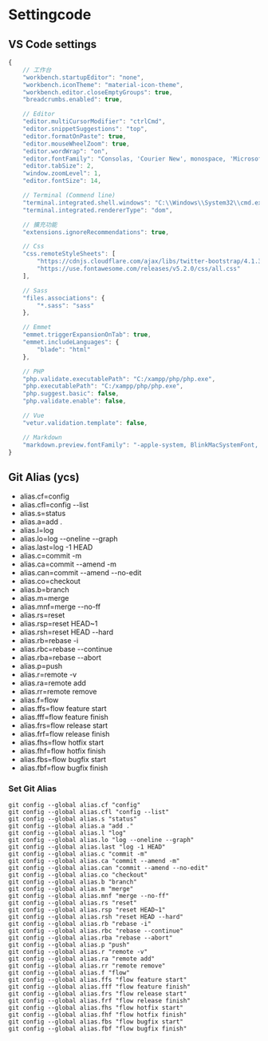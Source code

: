 # Settingcode

## VS Code settings
```js
{
    // 工作台
    "workbench.startupEditor": "none",
    "workbench.iconTheme": "material-icon-theme",
    "workbench.editor.closeEmptyGroups": true,
    "breadcrumbs.enabled": true,

    // Editor
    "editor.multiCursorModifier": "ctrlCmd",
    "editor.snippetSuggestions": "top",
    "editor.formatOnPaste": true,
    "editor.mouseWheelZoom": true,
    "editor.wordWrap": "on",
    "editor.fontFamily": "Consolas, 'Courier New', monospace, 'Microsoft JhengHei'",
    "editor.tabSize": 2,
    "window.zoomLevel": 1,
    "editor.fontSize": 14,

    // Terminal (Commend line)
    "terminal.integrated.shell.windows": "C:\\Windows\\System32\\cmd.exe",
    "terminal.integrated.rendererType": "dom",

    // 擴充功能
    "extensions.ignoreRecommendations": true,

    // Css
    "css.remoteStyleSheets": [
        "https://cdnjs.cloudflare.com/ajax/libs/twitter-bootstrap/4.1.3/css/bootstrap.min.css",
        "https://use.fontawesome.com/releases/v5.2.0/css/all.css"
    ],

    // Sass
    "files.associations": {
        "*.sass": "sass"
    },

    // Emmet
    "emmet.triggerExpansionOnTab": true,
    "emmet.includeLanguages": {
        "blade": "html"
    },

    // PHP
    "php.validate.executablePath": "C:/xampp/php/php.exe",
    "php.executablePath": "C:/xampp/php/php.exe",
    "php.suggest.basic": false,
    "php.validate.enable": false,

    // Vue
    "vetur.validation.template": false,

    // Markdown
    "markdown.preview.fontFamily": "-apple-system, BlinkMacSystemFont, 'Segoe WPC', 'Segoe UI', 'HelveticaNeue-Light', 'Ubuntu', 'Droid Sans', sans-serif, 'Microsoft JhengHei'"
}
```

## Git Alias (ycs)

* alias.cf=config
* alias.cfl=config --list
* alias.s=status
* alias.a=add .
* alias.l=log
* alias.lo=log --oneline --graph
* alias.last=log -1 HEAD
* alias.c=commit -m
* alias.ca=commit --amend -m
* alias.can=commit --amend --no-edit
* alias.co=checkout
* alias.b=branch
* alias.m=merge
* alias.mnf=merge --no-ff
* alias.rs=reset
* alias.rsp=reset HEAD~1
* alias.rsh=reset HEAD --hard
* alias.rb=rebase -i
* alias.rbc=rebase --continue
* alias.rba=rebase --abort
* alias.p=push
* alias.r=remote -v
* alias.ra=remote add
* alias.rr=remote remove
* alias.f=flow
* alias.ffs=flow feature start
* alias.fff=flow feature finish
* alias.frs=flow release start
* alias.frf=flow release finish
* alias.fhs=flow hotfix start
* alias.fhf=flow hotfix finish
* alias.fbs=flow bugfix start
* alias.fbf=flow bugfix finish

### Set Git Alias
    git config --global alias.cf "config"
    git config --global alias.cfl "config --list"
    git config --global alias.s "status"
    git config --global alias.a "add ."
    git config --global alias.l "log"
    git config --global alias.lo "log --oneline --graph"
    git config --global alias.last "log -1 HEAD"
    git config --global alias.c "commit -m"
    git config --global alias.ca "commit --amend -m"
    git config --global alias.can "commit --amend --no-edit"
    git config --global alias.co "checkout"
    git config --global alias.b "branch"
    git config --global alias.m "merge"
    git config --global alias.mnf "merge --no-ff"
    git config --global alias.rs "reset"
    git config --global alias.rsp "reset HEAD~1"
    git config --global alias.rsh "reset HEAD --hard"
    git config --global alias.rb "rebase -i"
    git config --global alias.rbc "rebase --continue"
    git config --global alias.rba "rebase --abort"
    git config --global alias.p "push"
    git config --global alias.r "remote -v"
    git config --global alias.ra "remote add"
    git config --global alias.rr "remote remove"
    git config --global alias.f "flow"
    git config --global alias.ffs "flow feature start"
    git config --global alias.fff "flow feature finish"
    git config --global alias.frs "flow release start"
    git config --global alias.frf "flow release finish"
    git config --global alias.fhs "flow hotfix start"
    git config --global alias.fhf "flow hotfix finish"
    git config --global alias.fbs "flow bugfix start"
    git config --global alias.fbf "flow bugfix finish"
